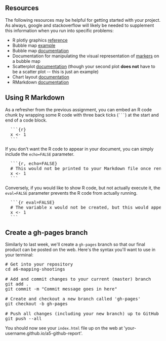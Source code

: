 Resources
---------

The following resources may be helpful for getting started with your project. As always, google and stackoverflow will likely be needed to supplement this information when you run into specific problems:

-   R plotly graphics [reference](https://plot.ly/r/reference/)
-   Bubble map [example](https://plot.ly/r/bubble-maps/)
-   Bubble map [documentation](https://plot.ly/r/reference/#scattergeo)
-   Documentation for manipulating the visual representation of [markers](https://plot.ly/r/reference/#scattergeo-marker) on a bubble map
-   Scatterplot [documentation](https://plot.ly/r/reference/#scatter) (though your second plot **does not** have to be a scatter plot -- this is just an example)
-   Chart layout [documentation](https://plot.ly/r/reference/#layout)
-   RMarkdown [documentation](http://rmarkdown.rstudio.com/)


Using R Markdown
----------------

As a refresher from the previous assignment, you can embed an R code chunk by wrapping some R code with three back ticks (```` ``` ````) at the start and end of a code block.

<pre>
  ```&#123;r}
  x <- 1
  ```
</pre>
If you don't want the R code to appear in your document, you can simply include the `echo=FALSE` parameter.

<pre>
  ```&#123;r, echo=FALSE}
  # This would not be printed to your Markdown file once rendered.
  x <- 1
  ```
</pre>
Conversely, if you would like to show R code, but not actually execute it, the `eval=FALSE` parameter prevents the R code from actually running.
<pre>
  ```&#123;r eval=FALSE}
  # The variable x would not be created, but this would appear in your Markdown document for your user to see.
  x <- 1
  ```
</pre>

Create a gh-pages branch
------------------------

Similarly to last week, we'll create a `gh-pages` branch so that our final product can be posted on the web. Here's the syntax you'll want to use in your terminal:

<pre>
# Get into your repository
cd a6-mapping-shootings

# Add and commit changes to your current (master) branch
git add .
git commit -m "Commit message goes in here"

# Create and checkout a new branch called 'gh-pages'
git checkout -b gh-pages

# Push all changes (including your new branch) up to GitHub
git push --all
</pre>
You should now see your `index.html` file up on the web at 'your-username.github.io/a5-github-report'.
